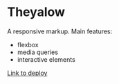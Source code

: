 # Theyalow

A responsive markup. Main features:
* flexbox
* media queries
* interactive elements

[Link to deploy](https://theyalow-markup.netlify.com/)
